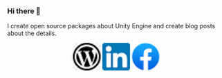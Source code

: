 ### Hi there 👋

I create open source packages about Unity Engine and create blog posts about the details.

<p align='center'>
<a href="https://tedsieblog.wordpress.com/"><img height="64" src="./Icons/wordpress.jpg"></a>
<a href="https://www.linkedin.com/in/ted-sie/"><img height="64" src="./Icons/linkedin.png"></a>
<a href="https://www.facebook.com/tedsieblog"><img height="64" src="./Icons/facebook.png"></a>
</p>

<!--
**ted10401/ted10401** is a ✨ _special_ ✨ repository because its `README.md` (this file) appears on your GitHub profile.

Here are some ideas to get you started:

- 🔭 I’m currently working on ...
- 🌱 I’m currently learning ...
- 👯 I’m looking to collaborate on ...
- 🤔 I’m looking for help with ...
- 💬 Ask me about ...
- 📫 How to reach me: ...
- 😄 Pronouns: ...
- ⚡ Fun fact: ...
-->

